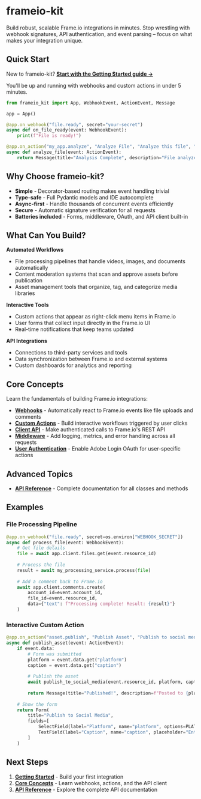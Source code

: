 # frameio-kit

Build robust, scalable Frame.io integrations in minutes. Stop wrestling with webhook signatures, API authentication, and event parsing – focus on what makes your integration unique.

## Quick Start

New to frameio-kit? **[Start with the Getting Started guide →](usage/getting_started.md)**

You'll be up and running with webhooks and custom actions in under 5 minutes.

```python
from frameio_kit import App, WebhookEvent, ActionEvent, Message

app = App()

@app.on_webhook("file.ready", secret="your-secret")
async def on_file_ready(event: WebhookEvent):
    print(f"File is ready!")

@app.on_action("my_app.analyze", "Analyze File", "Analyze this file", "your-secret")
async def analyze_file(event: ActionEvent):
    return Message(title="Analysis Complete", description="File analyzed successfully!")
```

## Why Choose frameio-kit?

- **Simple** - Decorator-based routing makes event handling trivial
- **Type-safe** - Full Pydantic models and IDE autocomplete
- **Async-first** - Handle thousands of concurrent events efficiently
- **Secure** - Automatic signature verification for all requests
- **Batteries included** - Forms, middleware, OAuth, and API client built-in

## What Can You Build?

**Automated Workflows**

- File processing pipelines that handle videos, images, and documents automatically
- Content moderation systems that scan and approve assets before publication
- Asset management tools that organize, tag, and categorize media libraries

**Interactive Tools**

- Custom actions that appear as right-click menu items in Frame.io
- User forms that collect input directly in the Frame.io UI
- Real-time notifications that keep teams updated

**API Integrations**

- Connections to third-party services and tools
- Data synchronization between Frame.io and external systems
- Custom dashboards for analytics and reporting

## Core Concepts

Learn the fundamentals of building Frame.io integrations:

- **[Webhooks](usage/webhooks.md)** - Automatically react to Frame.io events like file uploads and comments
- **[Custom Actions](usage/custom_actions.md)** - Build interactive workflows triggered by user clicks
- **[Client API](usage/client_api.md)** - Make authenticated calls to Frame.io's REST API
- **[Middleware](usage/middleware.md)** - Add logging, metrics, and error handling across all requests
- **[User Authentication](usage/user_auth.md)** - Enable Adobe Login OAuth for user-specific actions

## Advanced Topics

- **[API Reference](api_reference.md)** - Complete documentation for all classes and methods

## Examples

### File Processing Pipeline
```python
@app.on_webhook("file.ready", secret=os.environ["WEBHOOK_SECRET"])
async def process_file(event: WebhookEvent):
    # Get file details
    file = await app.client.files.get(event.resource_id)
    
    # Process the file
    result = await my_processing_service.process(file)
    
    # Add a comment back to Frame.io
    await app.client.comments.create(
        account_id=event.account_id,
        file_id=event.resource_id,
        data={"text": f"Processing complete! Result: {result}"}
    )
```

### Interactive Custom Action
```python
@app.on_action("asset.publish", "Publish Asset", "Publish to social media", os.environ["ACTION_SECRET"])
async def publish_asset(event: ActionEvent):
    if event.data:
        # Form was submitted
        platform = event.data.get("platform")
        caption = event.data.get("caption")
        
        # Publish the asset
        await publish_to_social_media(event.resource_id, platform, caption)
        
        return Message(title="Published!", description=f"Posted to {platform}")
    
    # Show the form
    return Form(
        title="Publish to Social Media",
        fields=[
            SelectField(label="Platform", name="platform", options=PLATFORMS),
            TextField(label="Caption", name="caption", placeholder="Enter your caption...")
        ]
    )
```

## Next Steps

1. **[Getting Started](usage/getting_started.md)** - Build your first integration
2. **[Core Concepts](#core-concepts)** - Learn webhooks, actions, and the API client
3. **[API Reference](api_reference.md)** - Explore the complete API documentation
